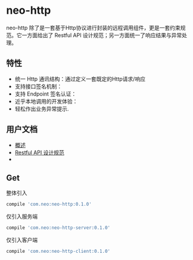 # neo-http
neo-http 除了是一套基于Http协议进行封装的远程调用组件，更是一套约束规范。它一方面给出了 Restful API 设计规范；另一方面统一了响应结果与异常处理。

## 特性
- 统一 Http 通讯结构：通过定义一套既定的Http请求/响应
- 支持接口签名机制：
- 支持 Endpoint 签名认证：
- 近乎本地调用的开发体验：
- 轻松作出业务异常提示.

## 用户文档
- [概述]()
- [Restful API 设计规范]()
- 

## Get
整体引入
```groovy
compile 'com.neo:neo-http:0.1.0'
```

仅引入服务端
```groovy
compile 'com.neo:neo-http-server:0.1.0'
```

仅引入客户端
```groovy
compile 'com.neo:neo-http-client:0.1.0'
```